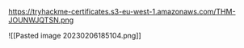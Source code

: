 
https://tryhackme-certificates.s3-eu-west-1.amazonaws.com/THM-JOUNWJQTSN.png 


![[Pasted image 20230206185104.png]]